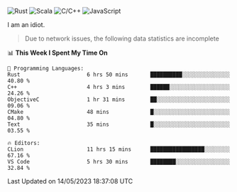 ![Rust](https://img.shields.io/badge/Rust-000000?style=flat-square&logo=rust&logoColor=white)
![Scala](https://img.shields.io/badge/Scala-DC322F?style=flat-square&logo=Scala)
![C/C++](https://img.shields.io/badge/C++-00599c?style=flat-square&logo=C%2B%2B)
![JavaScript](https://img.shields.io/badge/JavaScript-323330?style=flat-square&logo=javascript&logoColor=F7DF1E)

I am an idiot.

> Due to network issues, the following data statistics are incomplete

<!--START_SECTION:waka-->
📊 **This Week I Spent My Time On** 

```text
💬 Programming Languages: 
Rust                     6 hrs 50 mins       ██████████░░░░░░░░░░░░░░░   40.80 % 
C++                      4 hrs 3 mins        ██████░░░░░░░░░░░░░░░░░░░   24.26 % 
ObjectiveC               1 hr 31 mins        ██░░░░░░░░░░░░░░░░░░░░░░░   09.06 % 
CMake                    48 mins             █░░░░░░░░░░░░░░░░░░░░░░░░   04.80 % 
Text                     35 mins             █░░░░░░░░░░░░░░░░░░░░░░░░   03.55 % 

🔥 Editors: 
CLion                    11 hrs 15 mins      █████████████████░░░░░░░░   67.16 % 
VS Code                  5 hrs 30 mins       ████████░░░░░░░░░░░░░░░░░   32.84 % 
```


 Last Updated on 14/05/2023 18:37:08 UTC
<!--END_SECTION:waka-->
